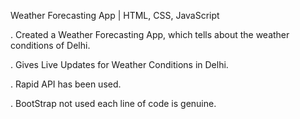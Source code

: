 Weather Forecasting App | HTML, CSS, JavaScript

. Created a Weather Forecasting App, which tells about the weather conditions of Delhi.

. Gives Live Updates for Weather Conditions in Delhi.

. Rapid API has been used.

. BootStrap not used each line of code is genuine.

